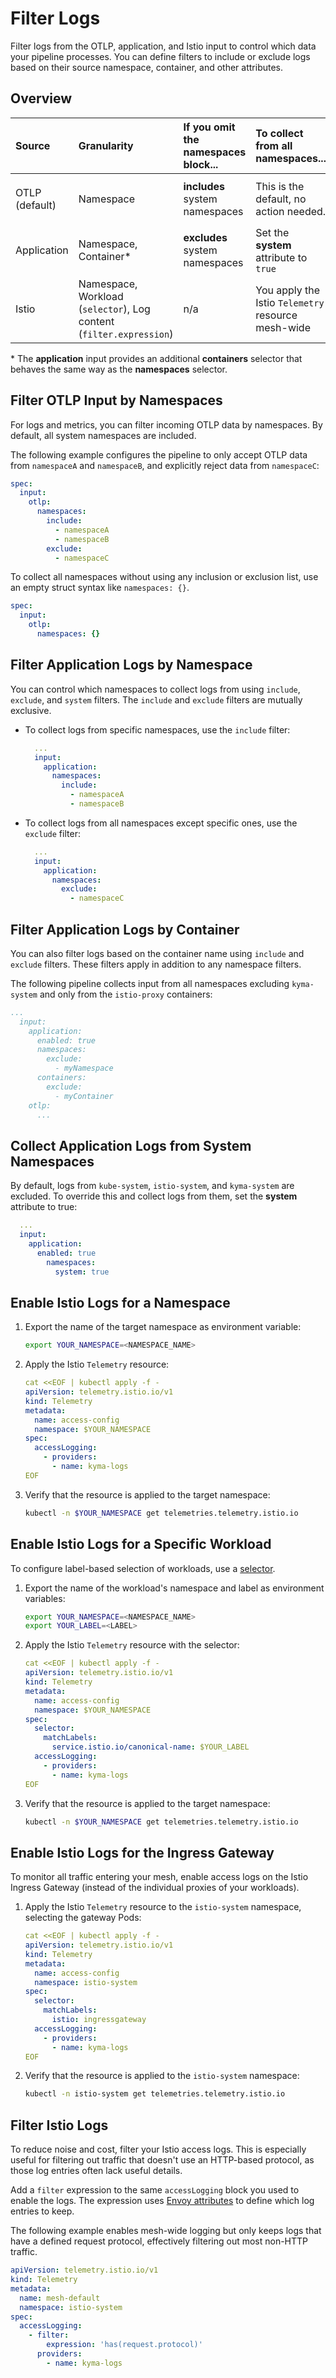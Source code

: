 # Filter Logs

Filter logs from the OTLP, application, and Istio input to control which data your pipeline processes. You can define filters to include or exclude logs based on their source namespace, container, and other attributes.

## Overview

| Source      | Granularity                                       | If you omit the namespaces block... | To collect from **all** namespaces... | To collect from specific namespaces... |
| :---------- | :------------------------------------------------ | :---------------------------------- | :------------------------------------ | :------------------------------------- |
| OTLP (default) | Namespace                                         | **includes** system namespaces      | This is the default, no action needed. | Use the `include` or `exclude` selector |
| Application | Namespace, Container\*                            | **excludes** system namespaces      | Set the **system** attribute to `true`  | Use the `include` or `exclude` selector |
| Istio       | Namespace, Workload (`selector`), Log content (`filter.expression`) | n/a                                 | You apply the Istio `Telemetry` resource mesh-wide | You apply the Istio `Telemetry` resource to specific namespaces |

\* The **application** input provides an additional **containers** selector that behaves the same way as the **namespaces** selector.

## Filter OTLP Input by Namespaces

For logs and metrics, you can filter incoming OTLP data by namespaces. By default, all system namespaces are included.

The following example configures the pipeline to only accept OTLP data from `namespaceA` and `namespaceB`, and explicitly reject data from `namespaceC`:

```yaml
spec:
  input:
    otlp:
      namespaces:
        include:
          - namespaceA
          - namespaceB
        exclude:
          - namespaceC
```

To collect all namespaces without using any inclusion or exclusion list, use an empty struct syntax like `namespaces: {}`.

```yaml
spec:
  input:
    otlp:
      namespaces: {}
```

## Filter Application Logs by Namespace

You can control which namespaces to collect logs from using `include`, `exclude`, and `system` filters. The `include` and `exclude` filters are mutually exclusive.

- To collect logs from specific namespaces, use the `include` filter:

    ```yaml
      ...
      input:
        application:
          namespaces:
            include:
              - namespaceA
              - namespaceB
    ```

- To collect logs from all namespaces except specific ones, use the `exclude` filter:

    ```yaml
      ...
      input:
        application:
          namespaces:
            exclude:
              - namespaceC
    ```

## Filter Application Logs by Container

You can also filter logs based on the container name using `include` and `exclude` filters. These filters apply in addition to any namespace filters.

The following pipeline collects input from all namespaces excluding `kyma-system` and only from the `istio-proxy` containers:

```yaml
...
  input:
    application:
      enabled: true
      namespaces:
        exclude:
          - myNamespace
      containers:
        exclude:
          - myContainer
    otlp:
      ...
```

## Collect Application Logs from System Namespaces

By default, logs from `kube-system`, `istio-system`, and `kyma-system` are excluded. To override this and collect logs from them, set the **system** attribute to true:

```yaml
  ...
  input:
    application:
      enabled: true
        namespaces:
          system: true
```

## Enable Istio Logs for a Namespace

1. Export the name of the target namespace as environment variable:

   ```bash
   export YOUR_NAMESPACE=<NAMESPACE_NAME>
   ```

2. Apply the Istio `Telemetry` resource:

   ```yaml
   cat <<EOF | kubectl apply -f -
   apiVersion: telemetry.istio.io/v1
   kind: Telemetry
   metadata:
     name: access-config
     namespace: $YOUR_NAMESPACE
   spec:
     accessLogging:
       - providers:
         - name: kyma-logs
   EOF
   ```

3. Verify that the resource is applied to the target namespace:

   ```bash
   kubectl -n $YOUR_NAMESPACE get telemetries.telemetry.istio.io
   ```

## Enable Istio Logs for a Specific Workload

To configure label-based selection of workloads, use a [selector](https://istio.io/latest/docs/reference/config/type/workload-selector/#WorkloadSelector).

1. Export the name of the workload's namespace and label as environment variables:

    ```bash
    export YOUR_NAMESPACE=<NAMESPACE_NAME>
    export YOUR_LABEL=<LABEL>
    ```

2. Apply the Istio `Telemetry` resource with the selector:

   ```yaml
   cat <<EOF | kubectl apply -f -
   apiVersion: telemetry.istio.io/v1
   kind: Telemetry
   metadata:
     name: access-config
     namespace: $YOUR_NAMESPACE
   spec:
     selector:
       matchLabels:
         service.istio.io/canonical-name: $YOUR_LABEL
     accessLogging:
       - providers:
         - name: kyma-logs
   EOF
   ```

3. Verify that the resource is applied to the target namespace:

   ```bash
   kubectl -n $YOUR_NAMESPACE get telemetries.telemetry.istio.io
   ```

## Enable Istio Logs for the Ingress Gateway

To monitor all traffic entering your mesh, enable access logs on the Istio Ingress Gateway (instead of the individual proxies of your workloads).

1. Apply the Istio `Telemetry` resource to the `istio-system` namespace, selecting the gateway Pods:

   ```yaml
   cat <<EOF | kubectl apply -f -
   apiVersion: telemetry.istio.io/v1
   kind: Telemetry
   metadata:
     name: access-config
     namespace: istio-system
   spec:
     selector:
       matchLabels:
         istio: ingressgateway
     accessLogging:
       - providers:
         - name: kyma-logs
   EOF
   ```

2. Verify that the resource is applied to the `istio-system` namespace:

   ```bash
   kubectl -n istio-system get telemetries.telemetry.istio.io
   ```

## Filter Istio Logs

To reduce noise and cost, filter your Istio access logs. This is especially useful for filtering out traffic that doesn't use an HTTP-based protocol, as those log entries often lack useful details.

Add a `filter` expression to the same `accessLogging` block you used to enable the logs. The expression uses [Envoy attributes](https://www.envoyproxy.io/docs/envoy/latest/intro/arch_overview/advanced/attributes) to define which log entries to keep.

The following example enables mesh-wide logging but only keeps logs that have a defined request protocol, effectively filtering out most non-HTTP traffic.

```yaml
apiVersion: telemetry.istio.io/v1
kind: Telemetry
metadata:
  name: mesh-default
  namespace: istio-system
spec:
  accessLogging:
    - filter:
        expression: 'has(request.protocol)'
      providers:
        - name: kyma-logs
```
